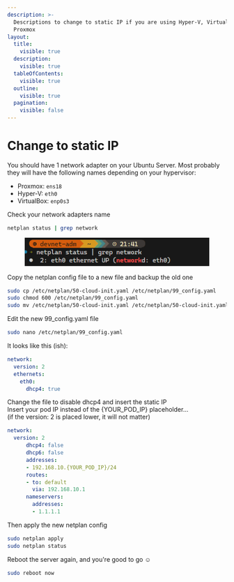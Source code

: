 ```yaml
---
description: >-
  Descriptions to change to static IP if you are using Hyper-V, VirtualBox or
  Proxmox
layout:
  title:
    visible: true
  description:
    visible: true
  tableOfContents:
    visible: true
  outline:
    visible: true
  pagination:
    visible: false
---
```


# Change to static IP

You should have 1 network adapter on your Ubuntu Server. Most probably they will have the following names depending on your hypervisor:

* Proxmox: `ens18`
* Hyper-V: `eth0`
* VirtualBox: `enp0s3`

Check your network adapters name

```bash
netplan status | grep network
```

<figure><img src="../../.gitbook/assets/image (1) (1) (1) (1) (1) (1) (1) (1).png" alt=""><figcaption></figcaption></figure>

Copy the netplan config file to a new file and backup the old one

```bash
sudo cp /etc/netplan/50-cloud-init.yaml /etc/netplan/99_config.yaml
sudo chmod 600 /etc/netplan/99_config.yaml
sudo mv /etc/netplan/50-cloud-init.yaml /etc/netplan/50-cloud-init.yaml.bak
```

Edit the new 99\_config.yaml file

```bash
sudo nano /etc/netplan/99_config.yaml
```

It looks like this (ish):

```yaml
network:
  version: 2
  ethernets:
    eth0:
      dhcp4: true
```

Change the file to disable dhcp4 and insert the static IP\
Insert your pod IP instead of the {YOUR\_POD\_IP} placeholder...\
(if the version: 2 is placed lower, it will not matter)

```yaml
network:
  version: 2
      dhcp4: false
      dhcp6: false
      addresses:
      - 192.168.10.{YOUR_POD_IP}/24
      routes:
      - to: default
        via: 192.168.10.1
      nameservers:
        addresses: 
        - 1.1.1.1
```

Then apply the new netplan config

```bash
sudo netplan apply
sudo netplan status
```

Reboot the server again, and you're good to go :relaxed:

```bash
sudo reboot now
```
